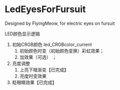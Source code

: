 # LedEyesForFursuit
 Designed by FlyingMeow, for electric eyes on fursuit





LED颜色显示逻辑

1. 初始CRGB颜色 led_CRGBcolor_current
   1. 初始颜色时变（初始颜色变换）彩虹效果；
   2. 加效果（可选）  ；
2. 亮度调整
   1. 上亮下暗渐变【已完成】
   1. 亮度时变效果
3. 眨眼睛效果【已完成】
